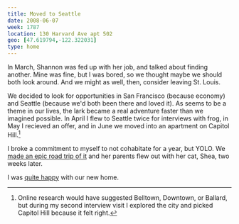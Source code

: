 ```yaml
---
title: Moved to Seattle
date: 2008-06-07
week: 1787
location: 130 Harvard Ave apt 502
geo: [47.619794,-122.322031]
type: home
---
```


In March, Shannon was fed up with her job, and talked about finding another. Mine was fine, but I was bored, so we thought maybe we should both look around. And we might as well, then, consider leaving St. Louis.

We decided to look for opportunities in San Francisco (because economy) and Seattle (because we'd both been there and loved it). As seems to be a theme in our lives, the lark became a real adventure faster than we imagined possible. In April I flew to Seattle twice for interviews with frog, in May I recieved an offer, and in June we moved into an apartment on Capitol Hill.[^CHS]

[^CHS]: Online research would have suggested Belltown, Downtown, or Ballard, but during my second interview visit I explored the city and picked Capitol Hill because it felt right.

I broke a commitment to myself to not cohabitate for a year, but YOLO. We [made an epic road trip of it](/logs/travel/2008-seattle-move/) and her parents flew out with her cat, Shea, two weeks later.

I was [quite happy](/2008/11/02/the-greening.html) with our new home.
